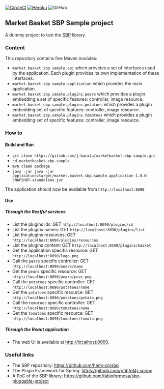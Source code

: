 [![CircleCI](https://circleci.com/gh/j-barata/marketbasket-sbp-sample.svg?style=shield)](https://circleci.com/gh/j-barata/marketbasket-sbp-sample)
[![Heroku](https://pyheroku-badge.herokuapp.com/?app=marketbasket-sbp-sample&style=flat)](https://marketbasket-sbp-sample.herokuapp.com)
![GitHub](https://img.shields.io/github/license/j-barata/marketbasket-sbp-sample.svg?color=blue)

## Market Basket SBP Sample project

A dummy project to test the [SBP](https://github.com/hank-cp/sbp) library.

### Content

This repository contains five Maven modules:
* `market.basket.sbp.sample.api` which provides a set of interfaces used by the application. Each plugin provides its own implementation of these interfaces.
* `market.basket.sbp.sample.application` which provides the main application.
* `market.basket.sbp.sample.plugins.pears` which provides a plugin embedding a set of specific features: controller, image resource.
* `market.basket.sbp.sample.plugins.potatoes` which provides a plugin embedding set of specific features: controller, image resource.
* `market.basket.sbp.sample.plugins.tomatoes` which provides a plugin embedding set of specific features: controller, image resource.

### How to

#### Build and Run

* `git clone https://github.com/j-barata/marketbasket-sbp-sample.git`
* `cd marketbasket-sbp-sample`
* `mvn clean package`
* `java -jar java -jar application/target/market.basket.sbp.sample.application-1.0.0-SNAPSHOT-standalone.jar`

The application should now be available from `http://localhost:8090`

#### Use

##### Through the Restful services

* List the plugins ids: GET `http://localhost:8090/plugins/id`
* List the plugins names: GET `http://localhost:8090/plugins/list`
* List the plugins resources: GET `http://localhost:8090/plugins/resources`
* List the plugins content: GET `http://localhost:8090/plugins/basket`
* Get the application specific resource: GET `http://localhost:8090/logo.png`
* Call the `pears` specific controller: GET `http://localhost:8090/pears/name`
* Get the `pears` specific resource: GET `http://localhost:8090/pears/pear.png`
* Call the `potatoes` specific controller: GET `http://localhost:8090/potatoes/name`
* Get the `potatoes` specific resource: GET `http://localhost:8090/potatoes/potato.png`
* Call the `tomatoes` specific controller: GET `http://localhost:8090/tomatoes/name`
* Get the `tomatoes` specific resource: GET `http://localhost:8090/tomatoes/tomato.png`

##### Through the React application

* The web UI is available at [http://localhost:8090](http://localhost:8090).

### Useful links

* The SBP repository: https://github.com/hank-cp/sbp
* The Plugin Framework for Spring: https://github.com/pf4j/pf4j-spring
* A PoC of the SBP library: https://github.com/fabioformosa/sbp-pluggable-project
